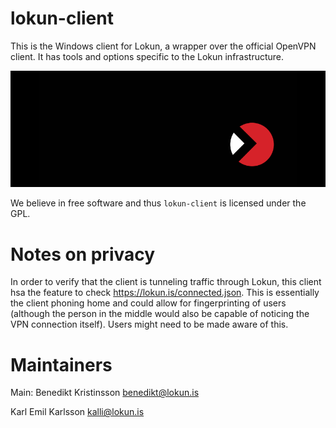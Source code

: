 lokun-client
=======

This is the Windows client for Lokun, a wrapper over the official OpenVPN client. It has tools and options specific to the Lokun infrastructure. 

![Lokun](media/logo.png)

We believe in free software and thus `lokun-client` is licensed under the GPL. 

Notes on privacy
===

In order to verify that the client is tunneling traffic through Lokun, this client hsa the feature to check https://lokun.is/connected.json. This is essentially the client phoning home and could allow for fingerprinting of users (although the person in the middle would also be capable of noticing the VPN connection itself). Users might need to be made aware of this. 

Maintainers 
====

Main: Benedikt Kristinsson <benedikt@lokun.is>

Karl Emil Karlsson <kalli@lokun.is>
